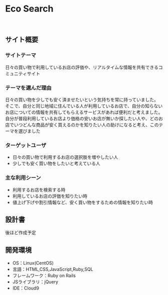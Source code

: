 # Eco Search
​
## サイト概要
### サイトテーマ
日々の買い物で利用しているお店の評価や、リアルタイムな情報を共有できるコミュニティサイト
​
### テーマを選んだ理由
日々の買い物を少しでも安く済ませたいという気持ちを常に持っていました。
そこで、自分と同じ地域に住んでいる人が利用しているお店で、自分の知らないお店についての情報を共有してもらえるサービスがあれば便利だと考えました。
自分が普段利用しているお店より価格の安いお店が無いか探したい人や、どのお店でいつどんな商品が安く買えるのかを知りたい人の助けになると考え、このテーマを選びました
​
### ターゲットユーザ
- 日々の買い物で利用するお店の選択肢を増やしたい人
- 少しでも安く買い物をしたいと考えている人
​
### 主な利用シーン
- 利用するお店を検索する時
- 利用しているお店の評価を知りたい時
- 値上げ下げや割引情報など、安く買い物をするための情報を知りたい時
​
## 設計書
後ほど作成予定
​
## 開発環境
- OS：Linux(CentOS)
- 言語：HTML,CSS,JavaScript,Ruby,SQL
- フレームワーク：Ruby on Rails
- JSライブラリ：jQuery
- IDE：Cloud9